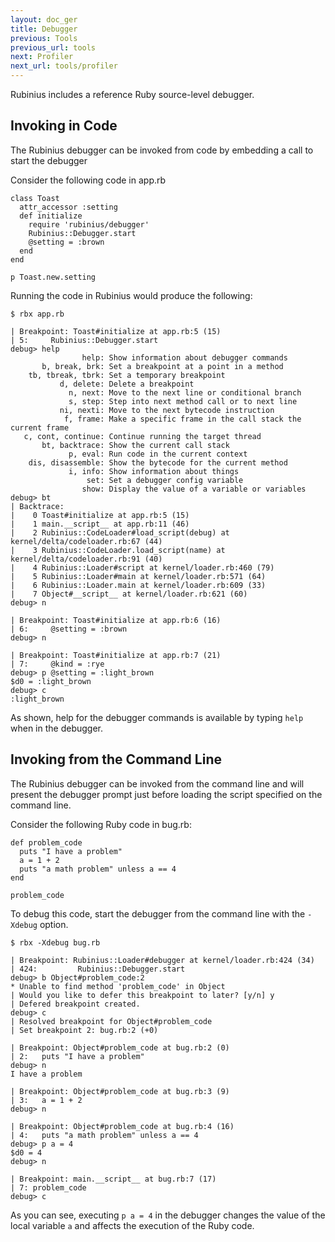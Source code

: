 ```yaml
---
layout: doc_ger
title: Debugger
previous: Tools
previous_url: tools
next: Profiler
next_url: tools/profiler
---
```


Rubinius includes a reference Ruby source-level debugger.

## Invoking in Code

The Rubinius debugger can be invoked from code by embedding a call to start
the debugger

Consider the following code in app.rb

    class Toast
      attr_accessor :setting
      def initialize
        require 'rubinius/debugger'
        Rubinius::Debugger.start
        @setting = :brown
      end
    end

    p Toast.new.setting

Running the code in Rubinius would produce the following:

    $ rbx app.rb

    | Breakpoint: Toast#initialize at app.rb:5 (15)
    | 5:     Rubinius::Debugger.start
    debug> help
                    help: Show information about debugger commands
           b, break, brk: Set a breakpoint at a point in a method
        tb, tbreak, tbrk: Set a temporary breakpoint
               d, delete: Delete a breakpoint
                 n, next: Move to the next line or conditional branch
                 s, step: Step into next method call or to next line
               ni, nexti: Move to the next bytecode instruction
                f, frame: Make a specific frame in the call stack the current frame
       c, cont, continue: Continue running the target thread
           bt, backtrace: Show the current call stack
                 p, eval: Run code in the current context
        dis, disassemble: Show the bytecode for the current method
                 i, info: Show information about things
                     set: Set a debugger config variable
                    show: Display the value of a variable or variables
    debug> bt
    | Backtrace:
    |    0 Toast#initialize at app.rb:5 (15)
    |    1 main.__script__ at app.rb:11 (46)
    |    2 Rubinius::CodeLoader#load_script(debug) at kernel/delta/codeloader.rb:67 (44)
    |    3 Rubinius::CodeLoader.load_script(name) at kernel/delta/codeloader.rb:91 (40)
    |    4 Rubinius::Loader#script at kernel/loader.rb:460 (79)
    |    5 Rubinius::Loader#main at kernel/loader.rb:571 (64)
    |    6 Rubinius::Loader.main at kernel/loader.rb:609 (33)
    |    7 Object#__script__ at kernel/loader.rb:621 (60)
    debug> n

    | Breakpoint: Toast#initialize at app.rb:6 (16)
    | 6:     @setting = :brown
    debug> n

    | Breakpoint: Toast#initialize at app.rb:7 (21)
    | 7:     @kind = :rye
    debug> p @setting = :light_brown
    $d0 = :light_brown
    debug> c
    :light_brown

As shown, help for the debugger commands is available by typing `help` when in
the debugger.


## Invoking from the Command Line

The Rubinius debugger can be invoked from the command line and will present
the debugger prompt just before loading the script specified on the command
line.

Consider the following Ruby code in bug.rb:

    def problem_code
      puts "I have a problem"
      a = 1 + 2
      puts "a math problem" unless a == 4
    end

    problem_code

To debug this code, start the debugger from the command line with the
`-Xdebug` option.

    $ rbx -Xdebug bug.rb

    | Breakpoint: Rubinius::Loader#debugger at kernel/loader.rb:424 (34)
    | 424:         Rubinius::Debugger.start
    debug> b Object#problem_code:2
    * Unable to find method 'problem_code' in Object
    | Would you like to defer this breakpoint to later? [y/n] y
    | Defered breakpoint created.
    debug> c
    | Resolved breakpoint for Object#problem_code
    | Set breakpoint 2: bug.rb:2 (+0)

    | Breakpoint: Object#problem_code at bug.rb:2 (0)
    | 2:   puts "I have a problem"
    debug> n
    I have a problem

    | Breakpoint: Object#problem_code at bug.rb:3 (9)
    | 3:   a = 1 + 2
    debug> n

    | Breakpoint: Object#problem_code at bug.rb:4 (16)
    | 4:   puts "a math problem" unless a == 4
    debug> p a = 4
    $d0 = 4
    debug> n

    | Breakpoint: main.__script__ at bug.rb:7 (17)
    | 7: problem_code
    debug> c

As you can see, executing `p a = 4` in the debugger changes the value of the
local variable `a` and affects the execution of the Ruby code.
